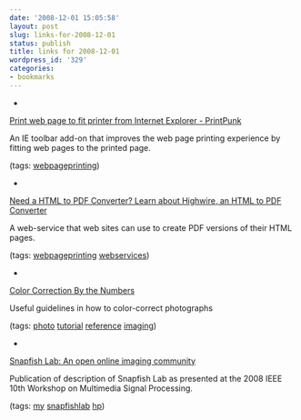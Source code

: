 ```yaml
---
date: '2008-12-01 15:05:58'
layout: post
slug: links-for-2008-12-01
status: publish
title: links for 2008-12-01
wordpress_id: '329'
categories:
- bookmarks
---
```


  * 
                

[Print web page to fit printer from Internet Explorer - PrintPunk](http://www.printpunk.com/)


                

An IE toolbar add-on that improves the web page printing experience by fitting web pages to the printed page.


                

(tags: [webpageprinting](http://delicious.com/eob/webpageprinting))


            
  * 
                

[Need a HTML to PDF Converter? Learn about Highwire, an HTML to PDF Converter](http://www.corda.com/html-to-pdf-converter-software-version-3.php)


                

A web-service that web sites can use to create PDF versions of their HTML pages.


                

(tags: [webpageprinting](http://delicious.com/eob/webpageprinting) [webservices](http://delicious.com/eob/webservices))


            
  * 
                

[Color Correction By the Numbers](http://www.ledet.com/margulis/PP7_Ch02_ByTheNumbers.pdf)


                

Useful guidelines in how to color-correct photographs


                

(tags: [photo](http://delicious.com/eob/photo) [tutorial](http://delicious.com/eob/tutorial) [reference](http://delicious.com/eob/reference) [imaging](http://delicious.com/eob/imaging))


            
  * 
                

[Snapfish Lab: An open online imaging community](http://intl.ieeexplore.ieee.org/xpl/freeabs_all.jsp?isnumber=4665023&arnumber=4665042&count=195&index=18)


                

Publication of description of Snapfish Lab as presented at the  2008 IEEE 10th Workshop on Multimedia Signal Processing.


                

(tags: [my](http://delicious.com/eob/my) [snapfishlab](http://delicious.com/eob/snapfishlab) [hp](http://delicious.com/eob/hp))


            
